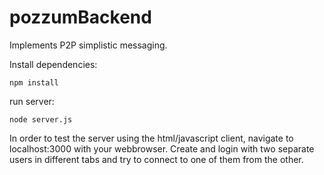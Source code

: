 # pozzumBackend

Implements P2P simplistic messaging.

Install dependencies:
```
npm install
```

run server:
```
node server.js
```

In order to test the server using the html/javascript client, navigate to localhost:3000 with your webbrowser. Create and login with two separate users in different tabs and try to connect to one of them from the other.
